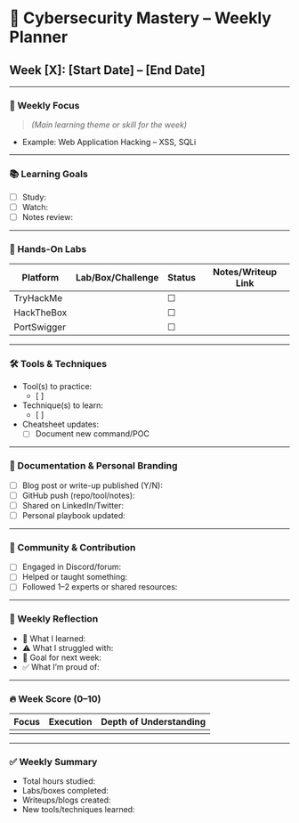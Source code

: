 
# 🧠 Cybersecurity Mastery – Weekly Planner

## Week [X]: [Start Date] – [End Date]

---

### 🎯 Weekly Focus
> _(Main learning theme or skill for the week)_
- Example: Web Application Hacking – XSS, SQLi

---

### 📚 Learning Goals
- [ ] Study: 
- [ ] Watch: 
- [ ] Notes review:

---

### 🧪 Hands-On Labs
| Platform      | Lab/Box/Challenge       | Status | Notes/Writeup Link |
|---------------|--------------------------|--------|---------------------|
| TryHackMe      |                          | ☐      |                     |
| HackTheBox     |                          | ☐      |                     |
| PortSwigger    |                          | ☐      |                     |

---

### 🛠️ Tools & Techniques
- Tool(s) to practice: 
  - [ ] 
- Technique(s) to learn:
  - [ ] 
- Cheatsheet updates: 
  - [ ] Document new command/POC

---

### 📝 Documentation & Personal Branding
- [ ] Blog post or write-up published (Y/N): 
- [ ] GitHub push (repo/tool/notes): 
- [ ] Shared on LinkedIn/Twitter: 
- [ ] Personal playbook updated:

---

### 💬 Community & Contribution
- [ ] Engaged in Discord/forum: 
- [ ] Helped or taught something: 
- [ ] Followed 1–2 experts or shared resources:

---

### 💭 Weekly Reflection
- 🧠 What I learned:
- ⚠️ What I struggled with:
- 🎯 Goal for next week:
- ✅ What I’m proud of:

---

### 🔥 Week Score (0–10)
| Focus | Execution | Depth of Understanding |
|-------|-----------|------------------------|
|       |           |                        |

---

### ✅ Weekly Summary
- Total hours studied: 
- Labs/boxes completed: 
- Writeups/blogs created: 
- New tools/techniques learned: 

